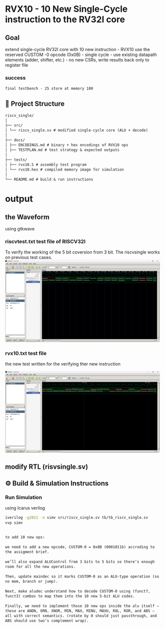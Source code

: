 # RVX10 - 10 New Single-Cycle instruction to the RV32I core
## Goal 
extend single-cycle RV32I core with 10 new instruction - RVX10
use the reserved CUSTOM -0 opcode (0x0B)
    - single cycle
    - use existing datapath elements (adder, shifter, etc.)
    - no new CSRs, write results back only to register file
### success 
    final testbench - 25 store at memory 100
## 📂 Project Structure
```
riscv_single/
│
├── src/
│ └── riscv_single.sv # modified single-cycle core (ALU + decode)
│
├── docs/
│ ├── ENCODINGS.md # binary + hex encodings of RVX10 ops
│ ├── TESTPLAN.md # test strategy & expected outputs
│
├── tests/
│ ├── rvx10.S # assembly test program
│ └── rvx10.hex # compiled memory image for simulation
│
└── README.md # build & run instructions
```

# output

## the Waveform 
using gtkwave
### riscvtest.txt test file of RISCV32I 
To verify the working of the 5 bit coversion from 3 bit. The riscvsingle works on previous test cases.
![waverform figure](ss_riscvtest.png)

### rvx10.txt test file 
the new test written for the verifying ther new instruction 

![state daigram](ss_rvx10.png)


## modify RTL (risvsingle.sv)

## ⚙️ Build & Simulation Instructions


### Run Simulation
using Icarus verilog

```bash
iverilog -g2012 -o simv src/riscv_single.sv tb/tb_riscv_single.sv
vvp simv
```
```

to add 10 new ops:

we need to add a new opcode, CUSTOM-0 = 0x0B (0001011b) accroding to the assigment brief.

we’ll also expand ALUControl from 3 bits to 5 bits so there’s enough room for all the new operations.

Then, update maindec so it marks CUSTOM-0 as an ALU-type operation (so no mem, branch or jump).

Next, make aludec understand how to decode CUSTOM-0 using (funct7, funct3) combos to map them into the 10 new 5-bit ALU codes.

Finally, we need to implement those 10 new ops inside the alu itself — these are ANDN, ORN, XNOR, MIN, MAX, MINU, MAXU, ROL, ROR, and ABS — all with correct semantics. (rotate by 0 should just passthrough, and ABS should use two’s complement wrap).
```
